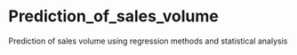 # Prediction_of_sales_volume
Prediction of sales volume using regression methods and statistical analysis
